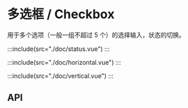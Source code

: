 # 多选框 / Checkbox

用于多个选项（一般一组不超过 5 个）的选择输入，状态的切换。

:::include(src="./doc/status.vue")
:::

:::include(src="./doc/horizontal.vue")
:::

:::include(src="./doc/vertical.vue")
:::

## API

<api-doc name="Checkbox" :doc="require('./api.json')"></api-doc>
<api-doc name="CheckboxGroup" :doc="require('../checkbox-group/api.json')"></api-doc>
